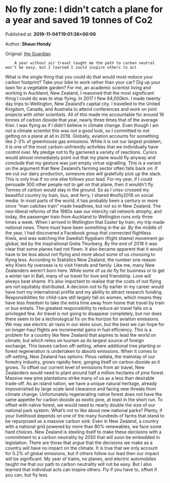 
# No fly zone: I didn't catch a plane for a year and saved 19 tonnes of Co2

Published at: **2019-11-04T19:01:36+00:00**

Author: **Shaun Hendy**

Original: [the Guardian](https://www.theguardian.com/world/2019/nov/05/no-fly-zone-i-didnt-catch-a-plane-for-a-year-and-saved-19-tonnes-of-co2)


        A year without air travel taught me the path to carbon neutral won’t be easy, but I learned I could inspire others to act
      
What is the single thing that you could do that would most reduce your carbon footprint? Take your bike to work rather than your car? Dig up your lawn for a vegetable garden? For me, an academic scientist living and working in Auckland, New Zealand, I reasoned that the most significant thing I could do was to stop flying.
In 2017 I flew 84,000km. I made twenty day trips to Wellington, New Zealand’s capital city. I travelled to the United Kingdom, Canada, and Australia to attend conferences and work on joint projects with other scientists. All of this made me accountable for around 19 tonnes of carbon dioxide that year, nearly three times that of the average Kiwi.
I was flying as if I didn’t believe in climate change. Even though I am not a climate scientist this was not a good look, so I committed to not getting on a plane at all in 2018.
Globally, aviation accounts for something like 2-3% of greenhouse gas emissions. While it is not our largest problem, it is one of the most carbon-unfriendly activities that we individually have control over.
My pledge not to fly garnered a variety of reactions. Cynics would almost immediately point out that my plane would fly anyway and conclude that my gesture was just empty virtue signalling. This is a variant on the argument that New Zealand’s farming sector often falls back on: if we cut our dairy production, someone else will gratefully pick up the slack.
This is only true if no one else follows your lead. For my year, if I could persuade 300 other people not to get on that plane, then it wouldn’t fly. Tonnes of carbon would stay in the ground. So as I criss-crossed my beautiful country by train, bus, and ferry, I shared #nofly2018 on social media.
In most parts of the world, it has probably been a century or more since “man catches train” made headlines, but not so in New Zealand. The neo-liberal reforms of the 1980s saw our intercity rail network atrophy, and today, the passenger train from Auckland to Wellington runs only three times a week. When I arrived in Wellington that Easter by train, my trip made national news.
There must have been something in the air.
By the middle of the year, I had discovered a Facebook group that connected flightless Kiwis, and was watching the Swedish flygskam (flight shame) movement go global, led by the inspirational Greta Thunberg.
By the end of 2018 it was clear that some planes had not flown.
It also became apparent that it would have to be less about not flying and more about some of us choosing to flying less. According to Statistics New Zealand, the number one reason why Kiwis fly overseas is to visit friends and family. Like me, many New Zealanders weren’t born here. While some of us do fly for business or to get a winter tan in Bali, many of us travel for love and friendship. Love will always beat shame.
It’s also important to realise that the costs of not flying are not equitably distributed. A decision not to fly earlier in my career would have hurt my international profile and my ability to attract research funding. Responsibilities for child-care still largely fall on women, which means they have less freedom to take the extra time away from home that travel by train or bus entails. The greatest responsibility to reduce air travel falls on a privileged few.
Air travel is not going to disappear completely, but nor does there seem to be a technological fix on the horizon for aviation emissions. We may see electric air taxis in our skies soon, but the best we can hope for on longer-haul flights are incremental gains in fuel efficiency. This is a problem for a country like New Zealand that aspires to lead the world on climate, but which relies on tourism as its largest source of foreign exchange.
This leaves carbon off-setting, where additional tree planting or forest regeneration is undertaken to absorb emissions. When it comes to off-setting, New Zealand has options. Pinus radiata, the mainstay of our forestry industry, grows rapidly here, gorging itself on carbon dioxide as it grows. To offset our current level of emissions from air travel, New Zealanders would need to plant around half a million hectares of pine forest.
Massive new pine plantations strike many of us as a less than desirable trade-off. As an island nation, we have a unique natural heritage, already impoverished by large scale land clearance and facing new threats from climate change. Unfortunately regenerating native forest does not have the same appetite for carbon dioxide as exotic pine, at least in the short run. To offset with native forest, we would need to nearly double the size of our national park system.
What’s not to like about new national parks? Plenty, if your livelihood depends on one of the many hundreds of farms that stand to be repurposed as a massive carbon sink. Even in New Zealand, a country with a national grid powered by more than 80% renewables, we face some hard choices.
New Zealand is steeling itself to make these decisions with a commitment to a carbon neutrality by 2050 that will soon be embedded in legislation. There are those that argue that the decisions we make as a country will have no impact on the climate. It is true that we only account for 0.2% of global emissions, but if others follow our lead then our impact will be significant.
My year of trains, no planes, and electric automobiles taught me that our path to carbon neutrality will not be easy. But I also learned that individual acts can inspire others.
Fly if you have to, offset if you can, but fly less.
